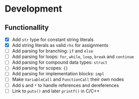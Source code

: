 # Development

## Functionallity

- [x] Add `str` type for constant string literals
- [x] Add string literals as valid `rhs` for assignments
- [ ] Add parsing for branching: `if` and `else`
- [ ] Add parsing for loops: `for`, `while`, `loop`, `break` and `continue`
- [ ] Add parsing for compound data types: `struct`
- [ ] Add parsing for scopes: `{}`
- [ ] Add parsing for implementation blocks: `impl`
- [ ] Make `VariableCall` and `FunctionCall` their own nodes
- [ ] Add `&` and `*` to handle references and dereferences
- [ ] Link to `puts()` and later `printf()` in C/C++
